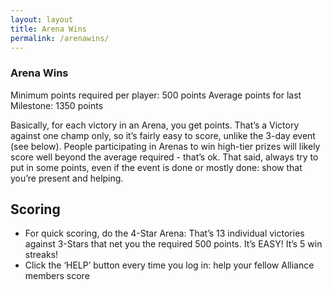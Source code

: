 ```yaml
---
layout: layout
title: Arena Wins
permalink: /arenawins/
---
```


### Arena Wins
Minimum points required per player: 500 points
Average points for last Milestone: 1350 points

Basically, for each victory in an Arena, you get points. 
That’s a Victory against one champ only, so it’s fairly easy to score, unlike the 3-day event (see below).
People participating in Arenas to win high-tier prizes will likely score well beyond the average required - that’s ok. 
That said, always try to put in some points, even if the event is done or mostly done: show that you’re present and helping.

## Scoring
- For quick scoring, do the 4-Star Arena:
That’s 13 individual victories against 3-Stars that net you the required 500 points. It’s EASY! It’s 5 win streaks!
- Click the ‘HELP’ button every time you log in: help your fellow Alliance members score
